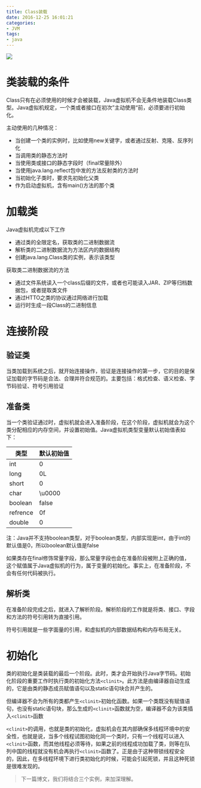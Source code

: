 ```yaml
---
title: Class装载
date: 2016-12-25 16:01:21
categories:
- JVM
tags:
- java
---
```


![](https://shinerio.oss-cn-beijing.aliyuncs.com/blog_images/jvm/jvm_classLoad.png)

# 类装载的条件

Class只有在必须使用的时候才会被装载，Java虚拟机不会无条件地装载Class类型。Java虚拟机规定，一个类或者接口在初次”主动使用“前，必须要进行初始化。

主动使用的几种情况：

- 当创建一个类的实例时，比如使用new关键字，或者通过反射、克隆、反序列化
- 当调用类的静态方法时
- 当使用类或接口的静态字段时（final常量除外）
- 当使用java.lang.reflect包中发的方法反射类的方法时
- 当初始化子类时，要求先初始化父类
- 作为启动虚拟机，含有main()方法的那个类

<!--more-->

# 加载类

Java虚拟机完成以下工作

- 通过类的全限定名，获取类的二进制数据流
- 解析类的二进制数据流为方法区内的数据结构
- 创建java.lang.Class类的实例，表示该类型

获取类二进制数据流的方法

- 通过文件系统读入一个class后缀的文件，或者也可能读入JAR、ZIP等归档数据包，或者提取类文件 
- 通过HTTO之类的协议通过网络进行加载
- 运行时生成一段Class的二进制信息

# 连接阶段

## 验证类

当类加载到系统之后，就开始连接操作，验证是连接操作的第一步，它的目的是保证加载的字节码是合法、合理并符合规范的。主要包括：格式检查、语义检查、字节码验证、符号引用验证

## 准备类

当一个类验证通过时，虚拟机就会进入准备阶段，在这个阶段，虚拟机就会为这个类分配相应的内存空间，并设置初始值。Java虚拟机类型变量默认初始值表如下：

| 类型       | 默认初始值  |
| -------- | ------ |
| int      | 0      |
| long     | 0L     |
| short    | 0      |
| char     | \u0000 |
| boolean  | false  |
| refrence | 0f     |
| double   | 0      |

注：Java并不支持boolean类型，对于boolean类型，内部实现是int，由于int的默认值是0，所以boolean默认值是false

如果类存在final修饰常量字段，那么常量字段也会在准备阶段被附上正确的值，这个赋值属于Java虚拟机的行为，属于变量的初始化。事实上，在准备阶段，不会有任何代码被执行。

## 解析类

在准备阶段完成之后，就进入了解析阶段。解析阶段的工作就是将类、接口、字段和方法的符号引用转为直接引用。

符号引用就是一些字面量的引用，和虚拟机的内部数据结构和内存布局无关。

# 初始化

类的初始化是类装载的最后一个阶段。此时，类才会开始执行Java字节码。初始化阶段的重要工作时执行类的初始化方法`<clinit>`。此方法是由编译器自动生成的，它是由类的静态成员赋值语句以及static语句块合并产生的。

但编译器不会为所有的类都产生`<clinit>`初始化函数。如果一个类既没有赋值语句，也没有static语句块，那么生成的`<clinit>`函数就为空，编译器不会为该类插入`<clinit>`函数

`<clinit>`的调用，也就是类的初始化，虚拟机会在其内部确保多线程环境中的安全性，也就是说，当多个线程试图初始化同一个类时，只有一个线程可以进入`<clinit>`函数，而其他线程必须等待，如果之前的线程成功加载了类，则等在队列中国的线程就没有机会再执行`<clinit>`函数了。正是由于这种带锁线程安全的，因此，在多线程环境下进行类初始化的时候，可能会引起死锁，并且这种死锁是很难发现的。

> 下一篇博文，我们将结合三个实例，来加深理解。

